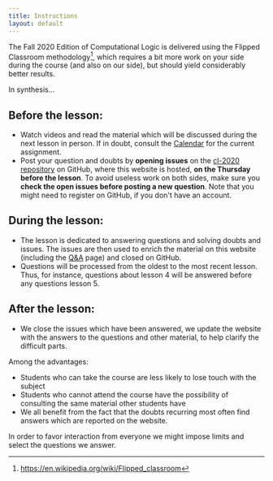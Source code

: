 ```yaml
---
title: Instructions
layout: default
---
```


The Fall 2020 Edition of Computational Logic is delivered using the
Flipped Classroom methodology[^1], which requires a bit more work on
your side during the course (and also on our side), but should yield
considerably better results.

In synthesis...

## Before the lesson:

-   Watch videos and read the material which will be discussed during
    the next lesson in person. If in doubt, consult the
    [Calendar](calendar) for the current assignment.
-   Post your question and doubts by ****opening issues**** on the
    [cl-2020 repository](https://github.com/avillafiorita/cl-2020) on
    GitHub, where this website is hosted, ****on the Thursday before the
    lesson****. To avoid useless work on both sides, make sure you
    ****check the open issues before posting a new question****. Note
    that you might need to register on GitHub, if you don\'t have an
    account.

## During the lesson:

-   The lesson is dedicated to answering questions and solving doubts
    and issues. The issues are then used to enrich the material on this
    website (including the [Q&A](q-and-a) page) and closed on
    GitHub.
-   Questions will be processed from the oldest to the most recent
    lesson. Thus, for instance, questions about lesson 4 will be
    answered before any questions lesson 5.

## After the lesson:

-   We close the issues which have been answered, we update the website
    with the answers to the questions and other material, to help
    clarify the difficult parts.

Among the advantages:

-   Students who can take the course are less likely to lose touch with
    the subject
-   Students who cannot attend the course have the possibility of
    consulting the same material other students have
-   We all benefit from the fact that the doubts recurring most often
    find answers which are reported on the website.

In order to favor interaction from everyone we might impose limits and
select the questions we answer.

[^1]: <https://en.wikipedia.org/wiki/Flipped_classroom>
